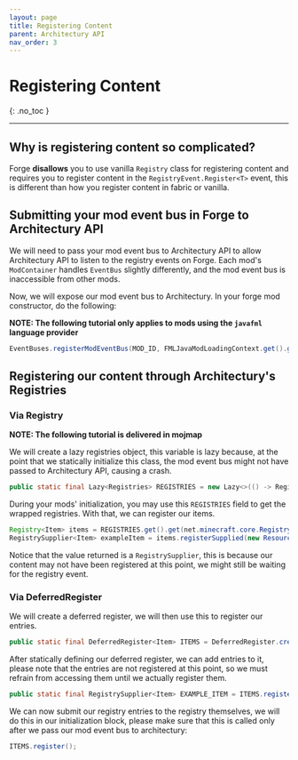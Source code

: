 ```yaml
---
layout: page
title: Registering Content
parent: Architectury API
nav_order: 3
---
```


# Registering Content
{: .no_toc }

---

## Why is registering content so complicated?
Forge **disallows** you to use vanilla `Registry` class for registering content and requires you to register content in the `RegistryEvent.Register<T>` event, this is different than how you register content in fabric or vanilla.

## Submitting your mod event bus in Forge to Architectury API

We will need to pass your mod event bus to Architectury API to allow Architectury API to listen to the registry events on Forge. Each mod's `ModContainer` handles `EventBus` slightly differently, and the mod event bus is inaccessible from other mods.

Now, we will expose our mod event bus to Architectury. In your forge mod constructor, do the following:

**NOTE: The following tutorial only applies to mods using the `javafml` language provider**

```java
EventBuses.registerModEventBus(MOD_ID, FMLJavaModLoadingContext.get().getModEventBus());
```

## Registering our content through Architectury's Registries

### Via Registry
**NOTE: The following tutorial is delivered in mojmap**

We will create a lazy registries object, this variable is lazy because, at the point that we statically initialize this class, the mod event bus might not have passed to Architectury API, causing a crash.

```java
public static final Lazy<Registries> REGISTRIES = new Lazy<>(() -> Registries.get(MOD_ID));
```

During your mods' initialization, you may use this `REGISTRIES` field to get the wrapped registries. With that, we can register our items.
```java
Registry<Item> items = REGISTRIES.get().get(net.minecraft.core.Registry.ITEM_KEY);
RegistrySupplier<Item> exampleItem = items.registerSupplied(new ResourceLocation(MOD_ID, "example_item"), () -> new Item(new Item.Properties()));
```

Notice that the value returned is a `RegistrySupplier`, this is because our content may not have been registered at this point, we might still be waiting for the registry event.

### Via DeferredRegister

We will create a deferred register, we will then use this to register our entries.

```java
public static final DeferredRegister<Item> ITEMS = DeferredRegister.create(MOD_ID, Registry.ITEM_REGISTRY);
```

After statically defining our deferred register, we can add entries to it, please note that the entries are not registered at this point, so we must refrain from accessing them until we actually register them.

```java
public static final RegistrySupplier<Item> EXAMPLE_ITEM = ITEMS.register("example_item", () -> new Item(new Item.Properties()));
```

We can now submit our registry entries to the registry themselves, we will do this in our initialization block, please make sure that this is called only after we pass our mod event bus to architectury:

```java
ITEMS.register();
```